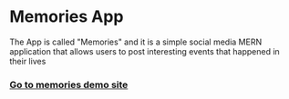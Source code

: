 <h1>Memories App</h1>

<p>The App is called "Memories" and it is a simple social media MERN application that allows users to post interesting events that happened in their lives</p>

<h3><a href="https://mern-project-rcj.web.app/">Go to memories demo site</a></h3>
